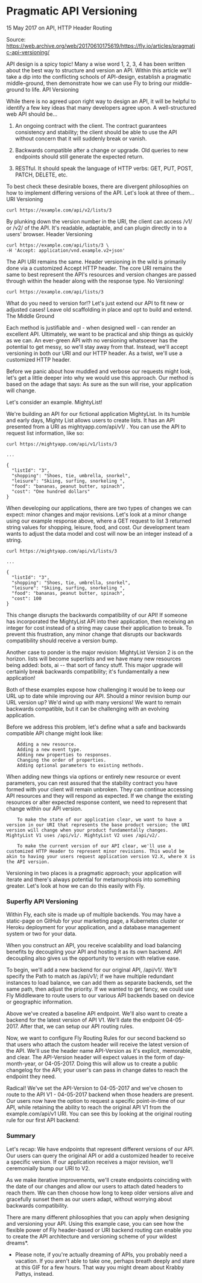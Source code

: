 # Pragmatic API Versioning
15 May 2017 on API, HTTP Header Routing

Source: https://web.archive.org/web/20170610175619/https://fly.io/articles/pragmatic-api-versioning/

API design is a spicy topic! Many a wise word 1, 2, 3, 4 has been written about the best way to structure and version an API. Within this article we'll take a dip into the conflicting schools of API-design, establish a pragmatic middle-ground, then demonstrate how we can use Fly to bring our middle-ground to life.
API Versioning

While there is no agreed upon right way to design an API, it will be helpful to identify a few key ideas that many developers agree upon. A well-structured web API should be...

1. An ongoing contract with the client. The contract guarantees consistency and stability; the client should be able to use the API without concern that it will suddenly break or vanish.

2. Backwards compatible after a change or upgrade. Old queries to new endpoints should still generate the expected return.

3. RESTful. It should speak the language of HTTP verbs: GET, PUT, POST, PATCH, DELETE, etc.

To best check these desirable boxes, there are divergent philosophies on how to implement differing versions of the API. Let's look at three of them...
URI Versioning

```
curl https://example.com/api/v2/lists/3  
```

By plunking down the version number in the URI, the client can access /v1/ or /v2/ of the API. It's readable, adaptable, and can plugin directly in to a users' browser.
Header Versioning
```
curl https://example.com/api/lists/3 \  
-H 'Accept: application/vnd.example.v2+json'
```

The API URI remains the same. Header versioning in the wild is primarily done via a customized Accept HTTP header. The core URI remains the same to best represent the API's resources and version changes are passed through within the header along with the response type.
No Versioning!
```
curl https://example.com/api/lists/3  
```

What do you need to version for!? Let's just extend our API to fit new or adjusted cases! Leave old scaffolding in place and opt to build and extend.
The Middle Ground

Each method is justifiable and - when designed well - can render an excellent API. Ultimately, we want to be practical and ship things as quickly as we can. An ever-green API with no versioning whatsoever has the potential to get messy, so we'll stay away from that. Instead, we'll accept versioning in both our URI and our HTTP header. As a twist, we'll use a customized HTTP header.

Before we panic about how muddled and verbose our requests might look, let's get a little deeper into why we would use this approach. Our method is based on the adage that says: As sure as the sun will rise, your application will change.

Let's consider an example.
MightyList!

We're building an API for our fictional application MightyList. In its humble and early days, Mighty List allows users to create lists. It has an API presented from a URI as mightyapp.com/api/v1/ . You can use the API to request list information, like so:

```
curl https://mightyapp.com/api/v1/lists/3

...

{
  "listId": "3",
  "shopping": "Shoes, tie, umbrella, snorkel",
  "leisure": "Skiing, surfing, snorkeling ",
  "food": "bananas, peanut butter, spinach",
  "cost": "One hundred dollars"
}

```
When developing our applications, there are two types of changes we can expect: minor changes and major revisions. Let's look at a minor change using our example response above, where a GET request to list 3 returned string values for shopping, leisure, food, and cost. Our development team wants to adjust the data model and cost will now be an integer instead of a string.
```
curl https://mightyapp.com/api/v1/lists/3

...

{
  "listId": "3",
  "shopping": "Shoes, tie, umbrella, snorkel",
  "leisure": "Skiing, surfing, snorkeling ",
  "food": "bananas, peanut butter, spinach",
  "cost": 100
}
```
This change disrupts the backwards compatibility of our API! If someone has incorporated the MightyList API into their application, then receiving an integer for cost instead of a string may cause their application to break. To prevent this frustration, any minor change that disrupts our backwards compatibility should receive a version bump.

Another case to ponder is the major revision: MightyList Version 2 is on the horizon. lists will become superlists and we have many new resources being added: bots, ai -- that sort of fancy stuff. This major upgrade will certainly break backwards compatibility; it's fundamentally a new application!

Both of these examples expose how challenging it would be to keep our URL up to date while improving our API. Should a minor revision bump our URL version up? We'd wind up with many versions! We want to remain backwards compatible, but it can be challenging with an evolving application.

Before we address this problem, let's define what a safe and backwards compatible API change might look like:

```
    Adding a new resource.
    Adding a new event type.
    Adding new properties to responses.
    Changing the order of properties.
    Adding optional parameters to existing methods.
```

When adding new things via options or entirely new resource or event parameters, you can rest assured that the stability contract you have formed with your client will remain unbroken. They can continue accessing API resources and they will respond as expected. If we change the existing resources or alter expected response content, we need to represent that change within our API version.

```
    To make the state of our application clear, we want to have a version in our URI that represents the base product version; the URI version will change when your product fundamentally changes. MightyList V1 uses /api/v1/. MightyList V2 uses /api/v2/.

    To make the current version of our API clear, we'll use a customized HTTP Header to represent minor revisions. This would be akin to having your users request application version V2.X, where X is the API version.
```

Versioning in two places is a pragmatic approach; your application will iterate and there's always potential for metamorphosis into something greater. Let's look at how we can do this easily with Fly.

### Superfly API Versioning

Within Fly, each site is made up of multiple backends. You may have a static-page on GitHub for your marketing page, a Kubernetes cluster or Heroku deployment for your application, and a database management system or two for your data.

When you construct an API, you receive scalability and load balancing benefits by decoupling your API and hosting it as its own backend. API decoupling also gives us the opportunity to version with relative ease.

To begin, we'll add a new backend for our original API, /api/v1/. We'll specify the Path to match as /api/v1/; if we have multiple redundant instances to load balance, we can add them as separate backends, set the same path, then adjust the priority. If we wanted to get fancy, we could use Fly Middleware to route users to our various API backends based on device or geographic information.

Above we've created a baseline API endpoint. We'll also want to create a backend for the latest version of API V1. We'll date the endpoint 04-05-2017. After that, we can setup our API routing rules.

Now, we want to configure Fly Routing Rules for our second backend so that users who attach the custom header will receive the latest version of the API. We'll use the header name API-Version as it's explicit, memorable, and clear. The API-Version header will expect values in the form of day-month-year, or 04-05-2017. Doing this will allow us to create a public changelog for the API; your user's can pass in change dates to reach the endpoint they need.

Radical! We've set the API-Version to 04-05-2017 and we've chosen to route to the API V1 - 04-05-2017 backend when those headers are present. Our users now have the option to request a specific point-in-time of our API, while retaining the ability to reach the original API V1 from the example.com/api/v1 URI. You can see this by looking at the original routing rule for our first API backend:

### Summary

Let's recap: We have endpoints that represent different versions of our API. Our users can query the original API or add a customized header to receive a specific version. If our application receives a major revision, we'll ceremonially bump our URI to V2.

As we make iterative improvements, we'll create endpoints coinciding with the date of our changes and allow our users to attach dated headers to reach them. We can then choose how long to keep older versions alive and gracefully sunset them as our users adapt, without worrying about backwards compatibility.

There are many different philosophies that you can apply when designing and versioning your API. Using this example case, you can see how the flexible power of Fly header-based or URI backend routing can enable you to create the API architecture and versioning scheme of your wildest dreams*.


* Please note, if you're actually dreaming of APIs, you probably need a vacation. If you aren't able to take one, perhaps breath deeply and stare at this GIF for a few hours. That way you might dream about Krabby Pattys, instead.